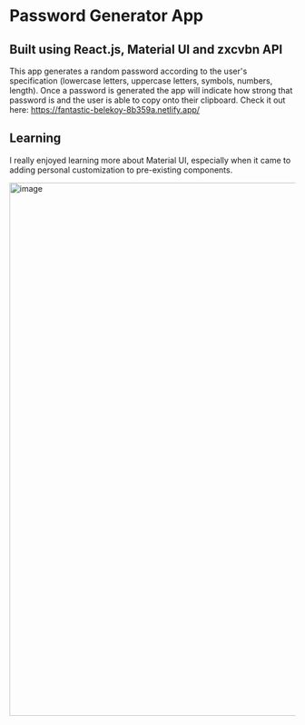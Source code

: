 # Password Generator App
## Built using React.js, Material UI and zxcvbn API

This app generates a random password according to the user's specification (lowercase letters, uppercase letters, symbols, numbers, length). 
Once a password is generated the app will indicate how strong that password is and the user is able to copy onto their clipboard. 
Check it out here: https://fantastic-belekoy-8b359a.netlify.app/

## Learning 
I really enjoyed learning more about Material UI, especially when it came to adding personal customization to pre-existing components. 

<img width="939" alt="image" src="https://user-images.githubusercontent.com/24801155/191028603-bb81b562-9978-4854-a3e9-dd60c3390870.png">

